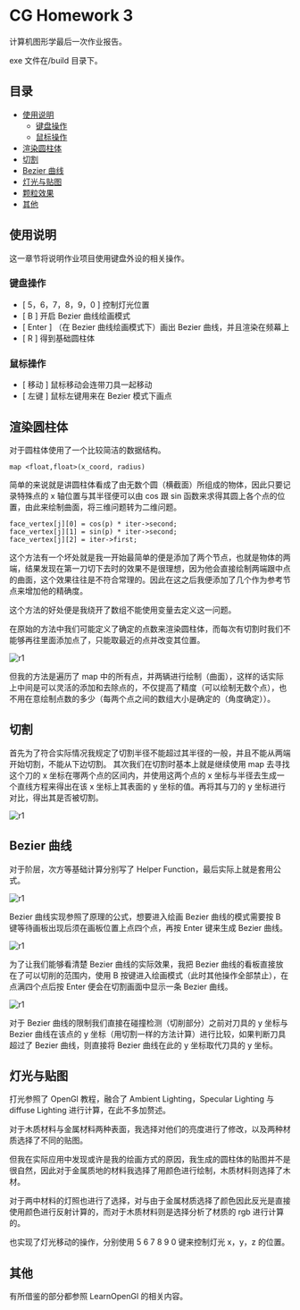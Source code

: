 # CG Homework 3

计算机图形学最后一次作业报告。

exe 文件在/build 目录下。

## 目录

- [使用说明](#使用说明)
  - [键盘操作](#键盘操作)
  - [鼠标操作](#鼠标操作)
- [渲染圆柱体](#渲染圆柱体)
- [切割](#切割)
- [Bezier 曲线](#Bezier曲线)
- [灯光与贴图](#灯光与贴图)
- [颗粒效果](#颗粒效果)
- [其他](#其他)

## 使用说明

这一章节将说明作业项目使用键盘外设的相关操作。

### 键盘操作

- [ 5，6，7，8，9，0 ] 控制灯光位置
- [ B ] 开启 Bezier 曲线绘画模式
- [ Enter ] （在 Bezier 曲线绘画模式下）画出 Bezier 曲线，并且渲染在频幕上
- [ R ] 得到基础圆柱体

### 鼠标操作

- [ 移动 ] 鼠标移动会连带刀具一起移动
- [ 左键 ] 鼠标左键用来在 Bezier 模式下画点

## 渲染圆柱体

对于圆柱体使用了一个比较简洁的数据结构。

    map <float,float>(x_coord, radius)

简单的来说就是讲圆柱体看成了由无数个圆（横截面）所组成的物体，因此只要记录特殊点的 x 轴位置与其半径便可以由 cos 跟 sin 函数来求得其圆上各个点的位置，由此来绘制曲面，将三维问题转为二维问题。

    face_vertex[j][0] = cos(p) * iter->second;
    face_vertex[j][1] = sin(p) * iter->second;
    face_vertex[j][2] = iter->first;

这个方法有一个坏处就是我一开始最简单的便是添加了两个节点，也就是物体的两端，结果发现在第一刀切下去时的效果不是很理想，因为他会直接绘制两端跟中点的曲面，这个效果往往是不符合常理的。因此在这之后我便添加了几个作为参考节点来增加他的精确度。

这个方法的好处便是我绕开了数组不能使用变量去定义这一问题。

在原始的方法中我们可能定义了确定的点数来渲染圆柱体，而每次有切割时我们不能够再往里面添加点了，只能取最近的点并改变其位置。

![r1](/pics/r2.PNG)

但我的方法是遍历了 map 中的所有点，并两辆进行绘制（曲面），这样的话实际上中间是可以灵活的添加和去除点的，不仅提高了精度（可以绘制无数个点），也不用在意绘制点数的多少（每两个点之间的数组大小是确定的（角度确定））。

## 切割

首先为了符合实际情况我规定了切割半径不能超过其半径的一般，并且不能从两端开始切割，不能从下边切割。
其次我们在切割时基本上就是继续使用 map 去寻找这个刀的 x 坐标在哪两个点的区间内，并使用这两个点的 x 坐标与半径去生成一个直线方程来得出在该 x 坐标上其表面的 y 坐标的值。再将其与刀的 y 坐标进行对比，得出其是否被切割。

![r1](/pics/r1.PNG)

## Bezier 曲线

对于阶层，次方等基础计算分别写了 Helper Function，最后实际上就是套用公式。

![r1](/pics/r5.PNG)

Bezier 曲线实现参照了原理的公式，想要进入绘画 Bezier 曲线的模式需要按 B 键等待画板出现后须在画板位置上点四个点，再按 Enter 键来生成 Bezier 曲线。

![r1](/pics/r3.PNG)

为了让我们能够看清楚 Bezier 曲线的实际效果，我把 Bezier 曲线的看板直接放在了可以切削的范围内，使用 B 按键进入绘画模式（此时其他操作全部禁止），在点满四个点后按 Enter 便会在切割画面中显示一条 Bezier 曲线。

![r1](/pics/r4.PNG)

对于 Bezier 曲线的限制我们直接在碰撞检测（切削部分）之前对刀具的 y 坐标与 Bezier 曲线在该点的 y 坐标（用切割一样的方法计算）进行比较，如果判断刀具超过了 Bezier 曲线，则直接将 Bezier 曲线在此的 y 坐标取代刀具的 y 坐标。

## 灯光与贴图

打光参照了 OpenGl 教程，融合了 Ambient Lighting，Specular Lighting 与 diffuse Lighting 进行计算，在此不多加赘述。

对于木质材料与金属材料两种表面，我选择对他们的亮度进行了修改，以及两种材质选择了不同的贴图。

但我在实际应用中发现或许是我的绘画方式的原因，我生成的圆柱体的贴图并不是很自然，因此对于金属质地的材料我选择了用颜色进行绘制，木质材料则选择了木材。

对于两中材料的灯照也进行了选择，对与由于金属材质选择了颜色因此反光是直接使用颜色进行反射计算的，而对于木质材料则是选择分析了材质的 rgb 进行计算的。

也实现了灯光移动的操作，分别使用 5 6 7 8 9 0 键来控制灯光 x，y，z 的位置。

## 其他

有所借鉴的部分都参照 LearnOpenGl 的相关内容。
